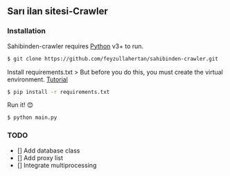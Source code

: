 ##  Sarı ilan sitesi-Crawler
### Installation

Sahibinden-crawler requires [Python](https://www.python.org/) v3+ to run.

```sh
$ git clone https://github.com/feyzullahertan/sahibinden-crawler.git
```
Install requirements.txt
	> But before you do this, you must create the virtual environment. [Tutorial](https://uoa-eresearch.github.io/eresearch-cookbook/recipe/2014/11/26/python-virtual-env/)
```sh
$ pip install -r requirements.txt
```
Run it! :blush:
```sh
$ python main.py
```
### TODO
- [] Add database class
- [] Add proxy list
- [] Integrate multiprocessing
